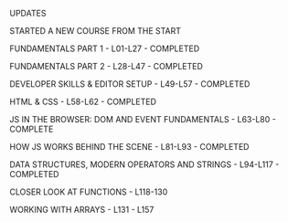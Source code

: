 UPDATES

STARTED A NEW COURSE FROM THE START

FUNDAMENTALS PART 1 - L01-L27 - COMPLETED

FUNDAMENTALS PART 2 - L28-L47 - COMPLETED

DEVELOPER SKILLS & EDITOR SETUP - L49-L57 - COMPLETED

HTML & CSS - L58-L62 - COMPLETED

JS IN THE BROWSER: DOM AND EVENT FUNDAMENTALS - L63-L80 - COMPLETE

HOW JS WORKS BEHIND THE SCENE - L81-L93 - COMPLETED

DATA STRUCTURES, MODERN OPERATORS AND STRINGS - L94-L117 - COMPLETED

CLOSER LOOK AT FUNCTIONS - L118-130

WORKING WITH ARRAYS - L131 - L157

